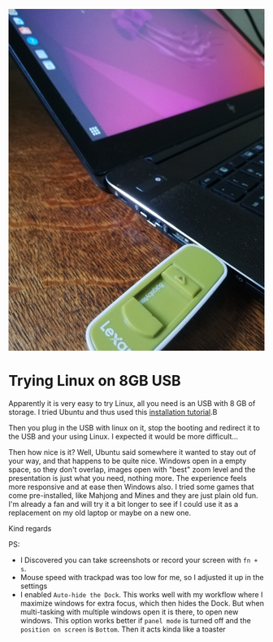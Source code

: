 ![linux_on_usb](https://raw.githubusercontent.com/boukew99/boukew99.github.io/main/IMG_20220505_193314.jpg)

# Trying Linux on 8GB USB
Apparently it is very easy to try Linux, all you need is an USB with 8 GB of storage. I tried Ubuntu and thus used this [installation tutorial](https://ubuntu.com/tutorials/install-ubuntu-desktop#1-overview).B

Then you plug in the USB with linux on it, stop the booting and redirect it to the USB and your using Linux. I expected it would be more difficult... 

Then how nice is it? Well, Ubuntu said somewhere it wanted to stay out of your way, and that happens to be quite nice. Windows open in a empty space, so they don't overlap, images open with "best" zoom level and the presentation is just what you need, nothing more. The experience feels more responsive and at ease then Windows also. I tried some games that come pre-installed, like Mahjong and Mines and they are just plain old fun. I'm already a fan and will try it a bit longer to see if I could use it as a replacement on my old laptop or maybe on a new one.

Kind regards

PS:
- I Discovered you can take screenshots or record your screen with `fn + s`.
- Mouse speed with trackpad was too low for me, so I adjusted it up in the settings
- I enabled `Auto-hide the Dock`. This works well with my workflow where I maximize windows for extra focus, which then hides the Dock. But when multi-tasking with multiple windows open it is there, to open new windows. This option works better if `panel mode` is turned off and the `position on screen` is `Bottom`. Then it acts kinda like a toaster
